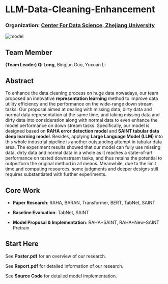 # LLM-Data-Cleaning-Enhancement

### Organization: [Center For Data Science, Zhejiang University](http://cds.zju.edu.cn/)

![model](https://github.com/QiLong25/LLM-Data-Cleaning-Enhancement/assets/143149589/08da5491-e331-464f-bbdc-4537066d4897)

## Team Member
**(Team Leader) Qi Long**, Bingjun Guo, Yuxuan Li

## Abstract
To enhance the data cleaning process on huge data nowadays, our team proposed an innovative **representation learning** method to improve data utility efficiency and the performance on the wide-range down stream tasks. Our proposal aimed at dealing with missing data, dirty data and normal data representation at the same time, and taking missing data and dirty data into consideration along with normal data to even enhance the model performance on down stream tasks. Specifically, our model is designed based on **RAHA error detection model** and **SAINT tabular data deep learning model**. Besides, applying **Large Language Model (LLM)** into this whole industrial pipeline is another outstanding attempt in tabular data area. The experiment results showed that our model can fully use missing data, dirty data and normal data in a whole as it reaches a state-of-art performance on tested downstream tasks, and thus retains the potential to outperform the original method in all means. Meanwhile, due to the limit time and computing resources, some judgments and deeper designs still requires substantiated with further experiments.

## Core Work
 *  **Paper Research**: RAHA, BARAN, Transformer, BERT, TabNet, SAINT

 *  **Baseline Evaluation**: TabNet, SAINT

 *  **Model Proposal & Implementation**: RAHA+SAINT, RAHA+New-SAINT Pretrain

## Start Here
See **Poster.pdf** for an overview of our research.

See **Report.pdf** for detailed information of our research.

See **Source Code** for detailed model implementation.
